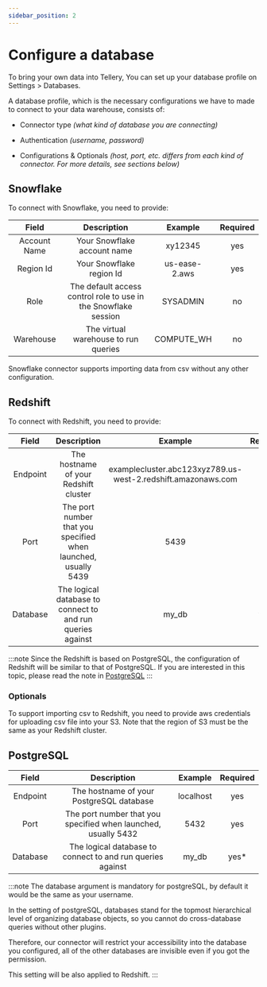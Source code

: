 ```yaml
---
sidebar_position: 2
---
```


# Configure a database

To bring your own data into Tellery, You can set up your database profile on Settings > Databases.

A database profile, which is the necessary configurations we have to made to connect to your data warehouse, consists of:

- Connector type *(what kind of database you are connecting)*

- Authentication *(username, password)*

- Configurations & Optionals *(host, port, etc. differs from each kind of connector. For more details, see sections below)*

## Snowflake

To connect with Snowflake, you need to provide:

|     Field    |                             Description                           |    Example    | Required |
|:------------:|:-----------------------------------------------------------------:|:-------------:|:--------:|
| Account Name |                    Your Snowflake account name                    |    xy12345    |   yes    |
|  Region Id   |                     Your Snowflake region Id                      | us-ease-2.aws |   yes    |
|     Role     |  The default access control role to use in the Snowflake session  |    SYSADMIN   |    no    |
|  Warehouse   |                The virtual warehouse to run queries               |   COMPUTE_WH  |    no    |

Snowflake connector supports importing data from csv without any other configuration.

## Redshift

To connect with Redshift, you need to provide:

|   Field    |                          Description                           |                             Example                            | Required |
|:----------:|:--------------------------------------------------------------:|:--------------------------------------------------------------:|:--------:|
|  Endpoint  |              The hostname of your Redshift cluster             |  examplecluster.abc123xyz789.us-west-2.redshift.amazonaws.com  |   yes    |
|    Port    | The port number that you specified when launched, usually 5439 |                               5439                             |   yes    |
|  Database  |   The logical database to connect to and run queries against   |                               my_db                            |   yes*   |

:::note
Since the Redshift is based on PostgreSQL, the configuration of Redshift will be similar to that of PostgreSQL. If you are interested in this topic, please read the note in [PostgreSQL](#postgreSQL)
:::

### Optionals

To support importing csv to Redshift, you need to provide aws credentials for uploading csv file into your S3. Note that the region of S3 must be the same as your Redshift cluster.

## PostgreSQL

|    Field   |                           Description                          |   Example   | Required |
|:----------:|:--------------------------------------------------------------:|:-----------:|:--------:|
|  Endpoint  |         The hostname of your PostgreSQL database               |  localhost  |   yes    |
|    Port    | The port number that you specified when launched, usually 5432 |    5432     |   yes    |
|  Database  |   The logical database to connect to and run queries against   |    my_db    |   yes*   |

:::note
The database argument is mandatory for postgreSQL, by default it would be the same as your username.

In the setting of postgreSQL, databases stand for the topmost hierarchical level of organizing database objects, so you cannot do cross-database queries without other plugins.

Therefore, our connector will restrict your accessibility into the database you configured, all of the other databases are invisible even if you got the permission.

This setting will be also applied to Redshift.
:::
